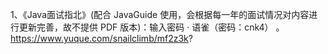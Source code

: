 1、《Java面试指北》(配合 JavaGuide 使用，会根据每一年的面试情况对内容进行更新完善，故不提供 PDF 版本)：输入密码 · 语雀（密码：cnk4） 。 https://www.yuque.com/snailclimb/mf2z3k?
